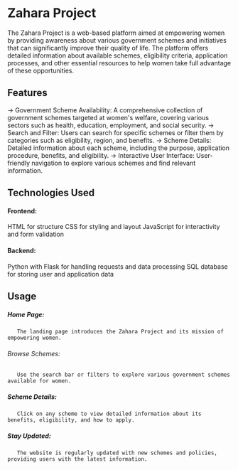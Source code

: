 # Zahara Project
The Zahara Project is a web-based platform aimed at empowering women by providing awareness about various government schemes and initiatives that can significantly improve their quality of life. The platform offers detailed information about available schemes, eligibility criteria, application processes, and other essential resources to help women take full advantage of these opportunities.

## Features
->  Government Scheme Availability: A comprehensive collection of government schemes targeted at women's welfare, covering various sectors such as health, education, 
    employment, and social security.
->  Search and Filter: Users can search for specific schemes or filter them by categories such as eligibility, region, and benefits.
->  Scheme Details: Detailed information about each scheme, including the purpose, application procedure, benefits, and eligibility.
->  Interactive User Interface: User-friendly navigation to explore various schemes and find relevant information.

## Technologies Used
#### Frontend:
HTML for structure
CSS for styling and layout
JavaScript for interactivity and form validation
#### Backend:
Python with Flask for handling requests and data processing
SQL database for storing user and application data


## Usage
##### Home Page:
       The landing page introduces the Zahara Project and its mission of empowering women.
###### Browse Schemes: 
       Use the search bar or filters to explore various government schemes available for women.
##### Scheme Details: 
       Click on any scheme to view detailed information about its benefits, eligibility, and how to apply.
##### Stay Updated: 
       The website is regularly updated with new schemes and policies, providing users with the latest information.
